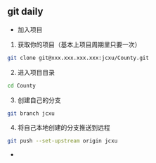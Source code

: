 ## git daily

- 加入项目

1.  获取你的项目（基本上项目周期里只要一次）

````bash
git clone git@xxx.xxx.xxx.xxx:jcxu/County.git
````

2. 进入项目目录

````bash
cd County
````

3. 创建自己的分支

````bash
git branch jcxu
````

4. 将自己本地创建的分支推送到远程

````bash
git push --set-upstream origin jcxu
````

- 